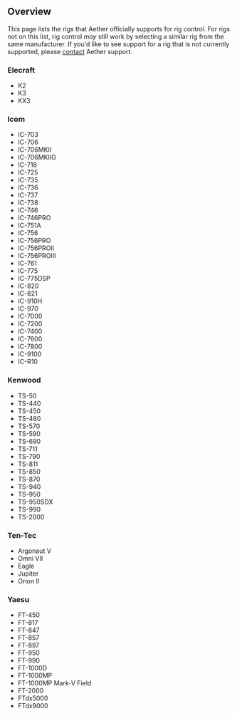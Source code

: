 ## Overview

This page lists the rigs that Aether officially supports for rig control. For rigs not on this list, rig control _may_ still work by selecting a similar rig from the same manufacturer. If you'd like to see support for a rig that is not currently supported, please [contact](https://www.aetherlog.com/contact.html) Aether support.

### Elecraft

- K2
- K3
- KX3

### Icom

- IC-703
- IC-706
- IC-706MKII
- IC-706MKIIG
- IC-718
- IC-725
- IC-735
- IC-736
- IC-737
- IC-738
- IC-746
- IC-746PRO
- IC-751A
- IC-756
- IC-756PRO
- IC-756PROII
- IC-756PROIII
- IC-761
- IC-775
- IC-775DSP
- IC-820
- IC-821
- IC-910H
- IC-970
- IC-7000
- IC-7200
- IC-7400
- IC-7600
- IC-7800
- IC-9100
- IC-R10

### Kenwood

- TS-50
- TS-440
- TS-450
- TS-480
- TS-570
- TS-590
- TS-690
- TS-711
- TS-790
- TS-811
- TS-850
- TS-870
- TS-940
- TS-950
- TS-950SDX
- TS-990
- TS-2000

### Ten-Tec

- Argonaut V
- Omni VII
- Eagle
- Jupiter
- Orion II

### Yaesu

- FT-450
- FT-817
- FT-847
- FT-857
- FT-897
- FT-950
- FT-990
- FT-1000D
- FT-1000MP
- FT-1000MP Mark-V Field
- FT-2000
- FTdx5000
- FTdx9000
